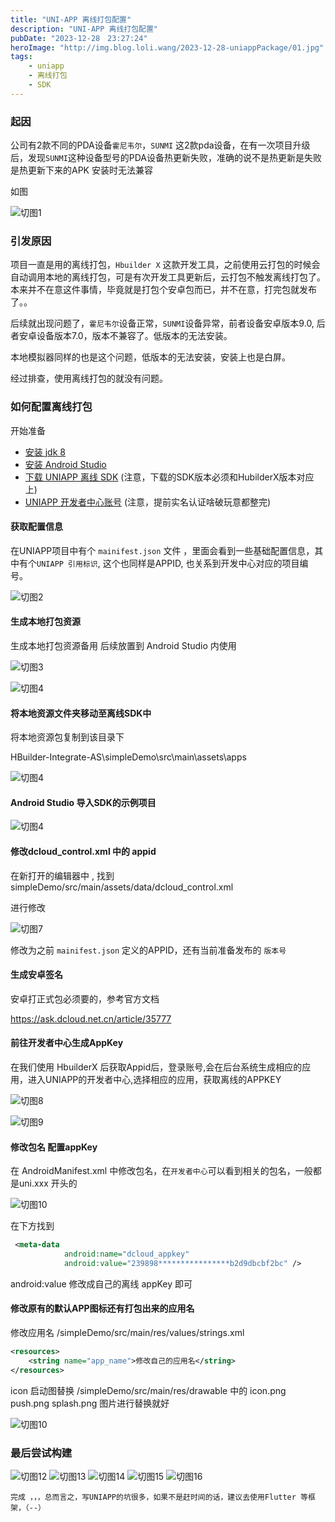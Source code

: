 ```yaml
---
title: "UNI-APP 离线打包配置"
description: "UNI-APP 离线打包配置"
pubDate: "2023-12-28　23:27:24"
heroImage: "http://img.blog.loli.wang/2023-12-28-uniappPackage/01.jpg"
tags:
    - uniapp
    - 离线打包
    - SDK
---
```


### 起因

公司有2款不同的PDA设备`霍尼韦尔`，`SUNMI` 这2款pda设备，在有一次项目升级后，发现`SUNMI`这种设备型号的PDA设备热更新失败，准确的说不是热更新是失败 是热更新下来的APK 安装时无法兼容

如图

![切图1](http://img.blog.loli.wang/2023-12-28-uniappPackage/01.jpg)
 
### 引发原因

项目一直是用的离线打包，`Hbuilder X` 这款开发工具，之前使用云打包的时候会自动调用本地的离线打包，可是有次开发工具更新后，云打包不触发离线打包了。本来并不在意这件事情，毕竟就是打包个安卓包而已，并不在意，打完包就发布了。。

后续就出现问题了，`霍尼韦尔`设备正常，`SUNMI`设备异常，前者设备安卓版本9.0, 后者安卓设备版本7.0，版本不兼容了。低版本的无法安装。

本地模拟器同样的也是这个问题，低版本的无法安装，安装上也是白屏。

经过排查，使用离线打包的就没有问题。

### 如何配置离线打包

开始准备
- [安装 jdk 8](https://www.java.com/zh-CN/download/)
- [安装 Android Studio](https://developer.android.google.cn/studio?hl=zh-cn)
- [下载 UNIAPP 离线 SDK](https://nativesupport.dcloud.net.cn/AppDocs/download/android.html) (注意，下载的SDK版本必须和HubilderX版本对应上)
- [UNIAPP 开发者中心账号](https://dev.dcloud.net.cn/pages/app/list) (注意，提前实名认证啥破玩意都整完)



#### 获取配置信息

在UNIAPP项目中有个 `mainifest.json` 文件 ，里面会看到一些基础配置信息，其中有个` UNIAPP 引用标识 `, 这个也同样是APPID, 也关系到开发中心对应的项目编号。


![切图2](http://img.blog.loli.wang/2023-12-28-uniappPackage/02.png)


#### 生成本地打包资源

生成本地打包资源备用 后续放置到 Android Studio 内使用

![切图3](http://img.blog.loli.wang/2023-12-28-uniappPackage/03.png)

![切图4](http://img.blog.loli.wang/2023-12-28-uniappPackage/04.png)

#### 将本地资源文件夹移动至离线SDK中

将本地资源包复制到该目录下

HBuilder-Integrate-AS\simpleDemo\src\main\assets\apps

![切图4](http://img.blog.loli.wang/2023-12-28-uniappPackage/05.png)

#### Android Studio 导入SDK的示例项目

![切图4](http://img.blog.loli.wang/2023-12-28-uniappPackage/06.png)


#### 修改dcloud_control.xml 中的 appid

在新打开的编辑器中 , 找到 simpleDemo/src/main/assets/data/dcloud_control.xml

进行修改

![切图7](http://img.blog.loli.wang/2023-12-28-uniappPackage/07.png)

修改为之前 `mainifest.json` 定义的APPID，还有当前准备发布的 `版本号`

#### 生成安卓签名

安卓打正式包必须要的，参考官方文档 

https://ask.dcloud.net.cn/article/35777

#### 前往开发者中心生成AppKey 

在我们使用 HbuilderX 后获取Appid后，登录账号,会在后台系统生成相应的应用，进入UNIAPP的开发者中心,选择相应的应用，获取离线的APPKEY

![切图8](http://img.blog.loli.wang/2023-12-28-uniappPackage/08.png)

![切图9](http://img.blog.loli.wang/2023-12-28-uniappPackage/09.png)


#### 修改包名 配置appKey

在 AndroidManifest.xml 中修改包名，在`开发者中心`可以看到相关的包名，一般都是uni.xxx 开头的

![切图10](http://img.blog.loli.wang/2023-12-28-uniappPackage/10.png)

在下方找到

``` xml
 <meta-data
            android:name="dcloud_appkey"
            android:value="239898****************b2d9dbcbf2bc" />
```

android:value 修改成自己的离线 appKey 即可


#### 修改原有的默认APP图标还有打包出来的应用名

修改应用名 /simpleDemo/src/main/res/values/strings.xml

```xml
<resources>
    <string name="app_name">修改自己的应用名</string>
</resources>

```

icon 启动图替换 /simpleDemo/src/main/res/drawable 中的 icon.png push.png splash.png 图片进行替换就好

![切图10](http://img.blog.loli.wang/2023-12-28-uniappPackage/11.png)

### 最后尝试构建 

![切图12](http://img.blog.loli.wang/2023-12-28-uniappPackage/12.png)
![切图13](http://img.blog.loli.wang/2023-12-28-uniappPackage/13.png)
![切图14](http://img.blog.loli.wang/2023-12-28-uniappPackage/14.png)
![切图15](http://img.blog.loli.wang/2023-12-28-uniappPackage/15.png)
![切图16](http://img.blog.loli.wang/2023-12-28-uniappPackage/16.png)


    完成 ，，，总而言之，写UNIAPP的坑很多，如果不是赶时间的话，建议去使用Flutter 等框架，（--）